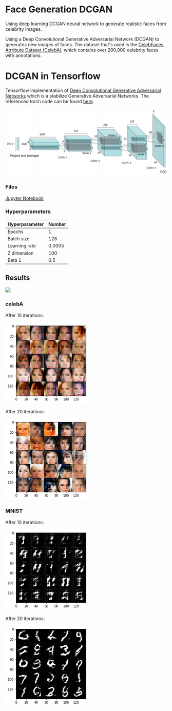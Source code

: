 # Face Generation DCGAN

Using deep learning DCGAN neural network to generate realistic faces from celebrity images.

Using a Deep Convolutional Generative Adversarial Network (DCGAN) to generates new images of faces. The dataset that's used is the [CelebFaces Atrribute Dataset (CelebA)](http://mmlab.ie.cuhk.edu.hk/projects/CelebA.html), which contains over 200,000 celebrity faces with annotations.


# DCGAN in Tensorflow

Tensorflow implementation of [Deep Convolutional Generative Adversarial Networks](http://arxiv.org/abs/1511.06434) which is a stabilize Generative Adversarial Networks. The referenced torch code can be found [here](https://github.com/soumith/dcgan.torch).

<img src="https://raw.githubusercontent.com/carpedm20/DCGAN-tensorflow/master/DCGAN.png">

### Files

[Jupyter Notebook](https://github.com/hparik11/face-generation/blob/master/face_generation.ipynb)

### Hyperparameters

Hyperparameter          | Number |
----------------------- | ------ |
Epochs                  | 1      |
Batch size              | 128     |
Learning rate           | 0.0005 |
Z dimension             | 100    |
Beta 1                  | 0.5    |

## Results

<img src="https://github.com/carpedm20/DCGAN-tensorflow/blob/master/assets/training.gif?raw=true">

### celebA

After 10 iterations:

![result1](imgs/iter_10.png)

After 20 iterations:

![result2](imgs/iter_20.png)

### MNIST

After 10 iterations:

![result3](imgs/mnist_iter_10.png)

After 20 iterations:

![result4](imgs/mnist_iter_20.png)
